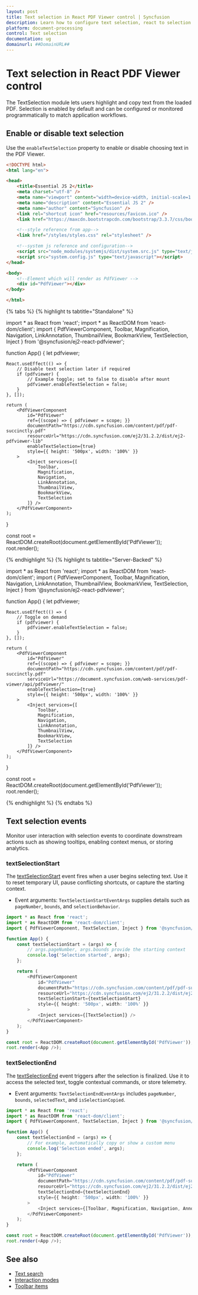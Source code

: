 ```yaml
---
layout: post
title: Text selection in React PDF Viewer control | Syncfusion
description: Learn how to configure text selection, react to selection events, and manage copy workflows in the Syncfusion React PDF Viewer.
platform: document-processing
control: Text selection
documentation: ug
domainurl: ##DomainURL##
---
```

# Text selection in React PDF Viewer control

The TextSelection module lets users highlight and copy text from the loaded PDF. Selection is enabled by default and can be configured or monitored programmatically to match application workflows.

## Enable or disable text selection

Use the `enableTextSelection` property to enable or disable choosing text in the PDF Viewer.

```html
<!DOCTYPE html>
<html lang="en">

<head>
    <title>Essential JS 2</title>
    <meta charset="utf-8" />
    <meta name="viewport" content="width=device-width, initial-scale=1.0, user-scalable=no" />
    <meta name="description" content="Essential JS 2" />
    <meta name="author" content="Syncfusion" />
    <link rel="shortcut icon" href="resources/favicon.ico" />
    <link href="https://maxcdn.bootstrapcdn.com/bootstrap/3.3.7/css/bootstrap.min.css" rel="stylesheet" />

    <!--style reference from app-->
    <link href="/styles/styles.css" rel="stylesheet" />

    <!--system js reference and configuration-->
    <script src="node_modules/systemjs/dist/system.src.js" type="text/javascript"></script>
    <script src="system.config.js" type="text/javascript"></script>
</head>

<body>
    <!--Element which will render as PdfViewer -->
    <div id="PdfViewer"></div>
</body>

</html>
```

{% tabs %}
{% highlight ts tabtitle="Standalone" %}

import * as React from 'react';
import * as ReactDOM from 'react-dom/client';
import {
    PdfViewerComponent,
    Toolbar,
    Magnification,
    Navigation,
    LinkAnnotation,
    ThumbnailView,
    BookmarkView,
    TextSelection,
    Inject
} from '@syncfusion/ej2-react-pdfviewer';

function App() {
    let pdfviewer;

    React.useEffect(() => {
        // Disable text selection later if required
        if (pdfviewer) {
            // Example toggle; set to false to disable after mount
            pdfviewer.enableTextSelection = false;
        }
    }, []);

    return (
        <PdfViewerComponent
            id="PdfViewer"
            ref={(scope) => { pdfviewer = scope; }}
            documentPath="https://cdn.syncfusion.com/content/pdf/pdf-succinctly.pdf"
            resourceUrl="https://cdn.syncfusion.com/ej2/31.2.2/dist/ej2-pdfviewer-lib"
            enableTextSelection={true}
            style={{ height: '500px', width: '100%' }}
        >
            <Inject services={[
                Toolbar,
                Magnification,
                Navigation,
                LinkAnnotation,
                ThumbnailView,
                BookmarkView,
                TextSelection
            ]} />
        </PdfViewerComponent>
    );
}

const root = ReactDOM.createRoot(document.getElementById('PdfViewer'));
root.render(<App />);

{% endhighlight %}
{% highlight ts tabtitle="Server-Backed" %}

import * as React from 'react';
import * as ReactDOM from 'react-dom/client';
import {
    PdfViewerComponent,
    Toolbar,
    Magnification,
    Navigation,
    LinkAnnotation,
    ThumbnailView,
    BookmarkView,
    TextSelection,
    Inject
} from '@syncfusion/ej2-react-pdfviewer';

function App() {
    let pdfviewer;

    React.useEffect(() => {
        // Toggle on demand
        if (pdfviewer) {
            pdfviewer.enableTextSelection = false;
        }
    }, []);

    return (
        <PdfViewerComponent
            id="PdfViewer"
            ref={(scope) => { pdfviewer = scope; }}
            documentPath="https://cdn.syncfusion.com/content/pdf/pdf-succinctly.pdf"
            serviceUrl="https://document.syncfusion.com/web-services/pdf-viewer/api/pdfviewer/"
            enableTextSelection={true}
            style={{ height: '500px', width: '100%' }}
        >
            <Inject services={[
                Toolbar,
                Magnification,
                Navigation,
                LinkAnnotation,
                ThumbnailView,
                BookmarkView,
                TextSelection
            ]} />
        </PdfViewerComponent>
    );
}

const root = ReactDOM.createRoot(document.getElementById('PdfViewer'));
root.render(<App />);

{% endhighlight %}
{% endtabs %}

## Text selection events

Monitor user interaction with selection events to coordinate downstream actions such as showing tooltips, enabling context menus, or storing analytics.

### textSelectionStart

The [textSelectionStart](https://ej2.syncfusion.com/react/documentation/api/pdfviewer/#textselectionstartevent) event fires when a user begins selecting text. Use it to reset temporary UI, pause conflicting shortcuts, or capture the starting context.

- Event arguments: `TextSelectionStartEventArgs` supplies details such as `pageNumber`, `bounds`, and `selectionBehavior`.

```ts
import * as React from 'react';
import * as ReactDOM from 'react-dom/client';
import { PdfViewerComponent, TextSelection, Inject } from '@syncfusion/ej2-react-pdfviewer';

function App() {
    const textSelectionStart = (args) => {
        // args.pageNumber, args.bounds provide the starting context
        console.log('Selection started', args);
    };

    return (
        <PdfViewerComponent
            id="PdfViewer"
            documentPath="https://cdn.syncfusion.com/content/pdf/pdf-succinctly.pdf"
            resourceUrl="https://cdn.syncfusion.com/ej2/31.2.2/dist/ej2-pdfviewer-lib"
            textSelectionStart={textSelectionStart}
            style={{ height: '500px', width: '100%' }}
        >
            <Inject services={[TextSelection]} />
        </PdfViewerComponent>
    );
}

const root = ReactDOM.createRoot(document.getElementById('PdfViewer'));
root.render(<App />);
```

### textSelectionEnd

The [textSelectionEnd](https://ej2.syncfusion.com/react/documentation/api/pdfviewer/#textselectionendevent) event triggers after the selection is finalized. Use it to access the selected text, toggle contextual commands, or store telemetry.

- Event arguments: `TextSelectionEndEventArgs` includes `pageNumber`, `bounds`, `selectedText`, and `isSelectionCopied`.

```ts
import * as React from 'react';
import * as ReactDOM from 'react-dom/client';
import { PdfViewerComponent, TextSelection, Inject } from '@syncfusion/ej2-react-pdfviewer';

function App() {
    const textSelectionEnd = (args) => {
        // For example, automatically copy or show a custom menu
        console.log('Selection ended', args);
    };

    return (
        <PdfViewerComponent
            id="PdfViewer"
            documentPath="https://cdn.syncfusion.com/content/pdf/pdf-succinctly.pdf"
            resourceUrl="https://cdn.syncfusion.com/ej2/31.2.2/dist/ej2-pdfviewer-lib"
            textSelectionEnd={textSelectionEnd}
            style={{ height: '500px', width: '100%' }}
        >
            <Inject services={[Toolbar, Magnification, Navigation, Annotation, LinkAnnotation, ThumbnailView, BookmarkView, TextSelection, TextSearch, FormFields, FormDesigner, PageOrganizer]} />
        </PdfViewerComponent>
    );
}

const root = ReactDOM.createRoot(document.getElementById('PdfViewer'));
root.render(<App />);
```


## See also

- [Text search](./text-search)
- [Interaction modes](./interaction-mode)
- [Toolbar items](./toolbar)
